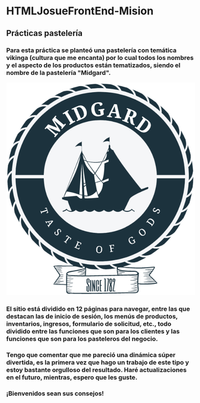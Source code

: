 # HTMLJosueFrontEnd-Mision

## Prácticas pastelería
### Para esta práctica se planteó una pastelería con temática vikinga (cultura que me encanta) por lo cual todos los nombres y el aspecto de los productos están tematizados, siendo el nombre de la pastelería "Midgard".

<p align="center">
  <img src="https://github.com/JosueDanieLB/HTMLJosueFrontEnd-Mision/blob/main/Imágenes/Logo1.png">
</p>

### El sitio está dividido en 12 páginas para navegar, entre las que destacan las de inicio de sesión, los menús de productos, inventarios, ingresos, formulario de solicitud, etc., todo dividido entre las funciones que son para los clientes y las funciones que son para los pasteleros del negocio.

### Tengo que comentar que me pareció una dinámica súper divertida, es la primera vez que hago un trabajo de este tipo y estoy bastante orgulloso del resultado. Haré actualizaciones en el futuro, mientras, espero que les guste.

### ¡Bienvenidos sean sus consejos!
